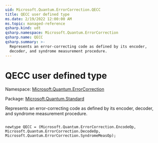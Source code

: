 ```yaml
---
uid: Microsoft.Quantum.ErrorCorrection.QECC
title: QECC user defined type
ms.date: 2/19/2022 12:00:00 AM
ms.topic: managed-reference
qsharp.kind: udt
qsharp.namespace: Microsoft.Quantum.ErrorCorrection
qsharp.name: QECC
qsharp.summary: >-
  Represents an error-correcting code as defined by its encoder,
  decoder, and syndrome measurement procedure.
---
```


# QECC user defined type

Namespace: [Microsoft.Quantum.ErrorCorrection](xref:Microsoft.Quantum.ErrorCorrection)

Package: [Microsoft.Quantum.Standard](https://nuget.org/packages/Microsoft.Quantum.Standard)


Represents an error-correcting code as defined by its encoder,decoder, and syndrome measurement procedure.

```qsharp

newtype QECC = (Microsoft.Quantum.ErrorCorrection.EncodeOp, Microsoft.Quantum.ErrorCorrection.DecodeOp, Microsoft.Quantum.ErrorCorrection.SyndromeMeasOp);
```

